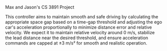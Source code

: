 Max and Jason's CS 3891 Project

This controller aims to maintain smooth and safe driving by calculating the appropriate space gap based on a time-gap threshold and adjusting the ego car's acceleration proportionally to minimize distance error and relative velocity. We expect it to maintain relative velocity around 0 m/s, stabilize the lead distance near the desired threshold, and ensure acceleration commands are capped at ±3 m/s² for smooth and realistic operation.

